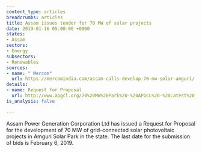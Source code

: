 ```yaml
---
content_type: articles
breadcrumbs: articles
title: Assam issues tender for 70 MW of solar projects
date: 2019-01-16 05:00:00 +0000
states:
- Assam
sectors:
- Energy
subsectors:
- Renewables
sources:
- name: " Mercom"
  url: https://mercomindia.com/assam-calls-develop-70-mw-solar-amguri/
details:
- name: Request for Proposal
  url: http://www.apgcl.org/70%20MW%20Park%20-%20APGCL%20-%20Latest%20(07%201%202019).pdf
is_analysis: false

---
```

Assam Power Generation Corporation Ltd has issued a Request for Proposal for the development of 70 MW of grid-connected solar photovoltaic projects in Amguri Solar Park in the state. The last date for the submission of bids is February 6, 2019.